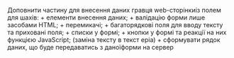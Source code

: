 Доповнити частину для внесення даних гравця web-сторінкиіз полем для шахів:
    + елементи внесення даних;
    + валідацію форми лише засобами HTML;
    + перемикачі;
    + багаторядкові поля для вводу тексту та приховані поля;
    + списки у формі;
    + кнопки у формі та реакції на них функцією JavaScript; (заміна тексту в текст еріа)
    + сформувати рядок даних, що буде передаватись з даноїформи на сервер
